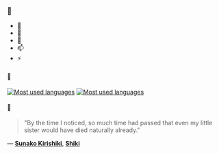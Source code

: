 ### 👋

- 🔭
- 🌱
- 💬
- 📫
- ⚡

#### 🧏

[![Most used languages](https://github-readme-stats-aynah.vercel.app/api/top-langs/?username=aynh&theme=solarized-dark&langs_count=6&layout=compact&hide_title=true)](https://github.com/anuraghazra/github-readme-stats#gh-dark-mode-only)
[![Most used languages](https://github-readme-stats-aynah.vercel.app/api/top-langs/?username=aynh&theme=solarized-light&langs_count=6&layout=compact&hide_title=true)](https://github.com/anuraghazra/github-readme-stats#gh-light-mode-only)

#### 💬

> "By the time I noticed, so much time had passed that even my little sister would have died naturally already."

&mdash; [**Sunako Kirishiki**](https://myanimelist.net/character.php?q=Sunako%20Kirishiki&cat=character), [**Shiki**](https://myanimelist.net/search/all?q=Shiki&cat=all)
